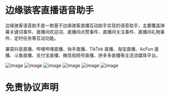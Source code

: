# 边缘骇客直播语音助手
边缘骇客语音助手是一款基于边缘骇客直播互动助手实现的语音助手，主要覆盖弹幕关键词事件、直播间欢迎词、直播间点赞事件、直播间关注事件、直播间礼物事件、定时任务等互动功能。

兼容抖音直播、哔哩哔哩直播、快手直播、TikTok 直播、淘宝直播、AcFun 直播、斗鱼直播、支付宝直播、微信视频号直播、拼多多直播等主流流媒体平台。

![image](https://github.com/edgehacker/voicelive-helper/assets/157565442/4d40cecb-c051-4ae3-a778-421b7e862e35)
![image](https://github.com/edgehacker/voicelive-helper/assets/157565442/7e503ed7-a3be-4487-8ca3-d3e051860e4b)
![image](https://github.com/edgehacker/voicelive-helper/assets/157565442/193edae7-127f-48e0-8655-932a03d8e41b)
![image](https://github.com/edgehacker/voicelive-helper/assets/157565442/df997b36-76ba-4a4a-888f-7fca4664ca54)
![image](https://github.com/edgehacker/voicelive-helper/assets/157565442/b86ba702-53f3-4206-9ae6-cc4531956d1c)
![image](https://github.com/edgehacker/voicelive-helper/assets/157565442/18ac4635-a500-434b-a882-ad5ce62d66e9)

# 免责协议声明
